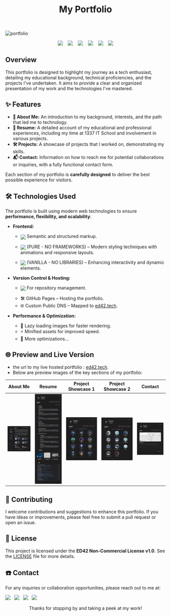<h1 align="center">
 My Portfolio
</h1>

 <br>
 
 ![portfolio](https://socialify.git.ci/ababdelo/portfolio/image?font=Raleway&language=1&name=1&owner=1&pattern=Circuit+Board&theme=Light)

<p align="center">
  <img src="https://img.shields.io/github/last-commit/ababdelo/portfolio?style=flat-square" /> &nbsp;&nbsp;
  <img src="https://img.shields.io/github/commit-activity/m/ababdelo/portfolio?style=flat-square" /> &nbsp;&nbsp;
  <img src="https://img.shields.io/github/followers/ababdelo" /> &nbsp;&nbsp;
  <img src="https://api.visitorbadge.io/api/visitors?path=https%3A%2F%2Fgithub.com%2Fababdelo%2Fportfolio&label=Repository%20Visits&countColor=%230c7ebe&style=flat&labelStyle=none"/> &nbsp;&nbsp;
  <img src="https://img.shields.io/github/stars/ababdelo/portfolio" /> &nbsp;&nbsp;
  <img src="https://img.shields.io/github/contributors/ababdelo/portfolio?style=flat-square" />
</p>

## Overview

This portfolio is designed to highlight my journey as a tech enthusiast, detailing my educational background, technical proficiencies, and the projects I've undertaken. It aims to provide a clear and organized presentation of my work and the technologies I've mastered.

## ✨ Features

- **📌 About Me:** An introduction to my background, interests, and the path that led me to technology.
- **📄 Resume:** A detailed account of my educational and professional experiences, including my time at 1337 IT School and involvement in various projects.
- **🛠️ Projects:** A showcase of projects that I worked on, demonstrating my skills.
- **📬 Contact:** Information on how to reach me for potential collaborations or inquiries, with a fully functional contact form.

Each section of my portfolio is **carefully designed** to deliver the best possible experience for visitors.  

## 🛠 Technologies Used

The portfolio is built using modern web technologies to ensure **performance, flexibility, and scalability**:  

- **Frontend:**  
  - <p ><img align="center" src="https://img.shields.io/badge/HTML5-E34F26?style=flat&logo=html5&logoColor=white"/> Semantic and structured markup.  </p>
  - <p ><img align="center" src="https://img.shields.io/badge/CSS3-1572B6?style=flat&logo=css3&logoColor=white"/> (PURE - NO FRAMEWORKS) – Modern styling techniques with animations and responsive layouts. </p> 
  - <p ><img align="center" src="https://img.shields.io/badge/JavaScript-323330?style=flat&logo=javascript&logoColor=F7DF1E" /> (VANILLA - NO LIBRARIES) – Enhancing interactivity and dynamic elements.  </p>

- **Version Control & Hosting:**  
  - <p ><img align="center" src="https://img.shields.io/badge/GitHub-181717?style=flat&logo=github&logoColor=white"/> For repository management.  </p>
  - 🛠️ GitHub Pages – Hosting the portfolio.  
  - 🌐 Custom Public DNS – Mapped to [ed42.tech](https://ed42.tech).  

- **Performance & Optimization:**  
  - 🚀 Lazy loading images for faster rendering.  
  - ⚡ Minified assets for improved speed.
  - 🔧 More optimizations...

## 🌐 Preview and Live Version

- the url to my live hosted portfolio : [ed42.tech](https://ed42.tech).
- Below are preview images of the key sections of my portfolio:  

<p align="center">
  
| About Me | Resume | Project Showcase 1 | Project Showcase 2 | Contact |
|:--------:|:------:|:------------------:|:------------------:|:-------:|
| <img src="assets/images/preview/about.webp" alt="About Section Preview" width="320px" /> | <img src="assets/images/preview/resume.webp" alt="Resume Section Preview" width="320px" /> | <img src="assets/images/preview/projects-1.webp" alt="Project Example 1 Preview" width="320px" /> | <img src="assets/images/preview/projects-2.webp" alt="Project Example 2 Preview" width="320px" /> | <img src="assets/images/preview/contact.webp" alt="Contact Section Preview" width="320px" /> |
</p>

## 🤝 Contributing

I welcome contributions and suggestions to enhance this portfolio. If you have ideas or improvements, please feel free to submit a pull request or open an issue.

## 📜 License

This project is licensed under the **ED42 Non-Commercial License v1.0**. See the [LICENSE](license.md) file for more details.

##  ☎️ Contact

For any inquiries or collaboration opportunities, please reach out to me at: 
<p align="center" style="display: inline;">
    <a href="mailto:someone@example.com"> <img src="https://img.shields.io/badge/Gmail-EA4335?style=flat&logo=gmail&logoColor=white"/></a>&nbsp;&nbsp;
    <a href="https://www.linkedin.com/in/ababdelo"> <img src="https://img.shields.io/badge/LinkedIn-0A66C2?style=flat&logo=linkedin&logoColor=white"/></a>&nbsp;&nbsp;
    <a href="https://github.com/ababdelo"> <img src="https://img.shields.io/badge/GitHub-181717?style=flat&logo=github&logoColor=white"/></a>&nbsp;&nbsp;
    <a href="https://www.instagram.com/edunwant42"> <img src="https://img.shields.io/badge/Instagram-E4405F?style=flat&logo=instagram&logoColor=white"/></a>&nbsp;&nbsp;
</p>

<p align="center">Thanks for stopping by and taking a peek at my work!</p>
